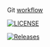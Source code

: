 Git
[workflow](https://github.com/<1SuYadanaWin>/<sem>/actions/workflows/main.yml/badge.svg)

[![LICENSE](https://img.shields.io/github/license/<1SuYadanaWin>/sem.svg?style=flat-square)](https://github.com/<github-1SuYadanaWin>/sem/blob/master/LICENSE)

[![Releases](https://img.shields.io/github/release/<1SuYadanaWin>/sem/all.svg?style=flat-square)](https://github.com/<1SuYadanaWin>/sem/releases)